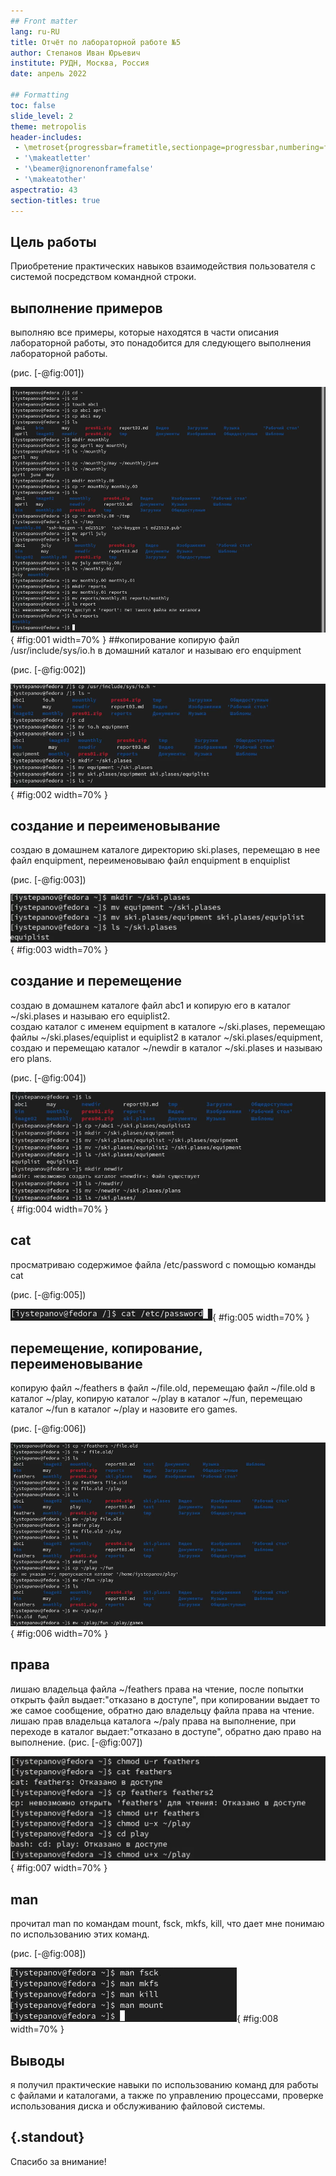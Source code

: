 ```yaml
---
## Front matter
lang: ru-RU
title: Отчёт по лабораторной работе №5
author: Степанов Иван Юрьевич
institute: РУДН, Москва, Россия
date: апрель 2022

## Formatting
toc: false
slide_level: 2
theme: metropolis
header-includes: 
 - \metroset{progressbar=frametitle,sectionpage=progressbar,numbering=fraction}
 - '\makeatletter'
 - '\beamer@ignorenonframefalse'
 - '\makeatother'
aspectratio: 43
section-titles: true
---
```


## Цель работы

Приобретение практических навыков взаимодействия пользователя с системой посредством командной строки.

## выполнение примеров

выполняю все примеры, которые находятся в части описания лабораторной работы, это понадобится для следующего выполнения лабораторной работы.

(рис. [-@fig:001])

![примеры](image/img1.png){ #fig:001 width=70% }
##копирование
копирую файл /usr/include/sys/io.h в домашний каталог и называю его enquipment

(рис. [-@fig:002])

![копирование](image/img2_1.png){ #fig:002 width=70% }
## создание и переименовывание
создаю в домашнем каталоге директорию ski.plases, перемещаю в нее файл enquipment, переименовываю файл enquipment в enquiplist

(рис. [-@fig:003])

![создание и переименовывание](image/img2_2-4.png){ #fig:003 width=70% }
## создание и перемещение
создаю в домашнем каталоге файл abc1 и копирую его в каталог ~/ski.plases и называю его equiplist2.  
создаю каталог с именем equipment в каталоге ~/ski.plases, перемещаю файлы ~/ski.plases/equiplist и equiplist2 в каталог ~/ski.plases/equipment, создаю и перемещаю каталог ~/newdir в каталог ~/ski.plases и называю
его plans.

(рис. [-@fig:004])

![создание и перемещение](image/2_5-8.png){ #fig:004 width=70% }
## cat
 просматриваю содержимое файла  /etc/password с помощью команды cat
 
(рис. [-@fig:005])

![cat](image/img4_1.png){ #fig:005 width=70% }
## перемещение, копирование, переименовывание
копирую файл ~/feathers в файл ~/file.old, перемещаю файл ~/file.old в каталог ~/play, копирую каталог ~/play в каталог ~/fun, перемещаю каталог ~/fun в каталог ~/play и назовите его games. 

(рис. [-@fig:006])

![перемещение, копирование, переименовывание](image/img4_2-6.png){ #fig:006 width=70% }
## права
лишаю владельца файла ~/feathers права на чтение, после попытки открыть файл выдает:"отказано в доступе", при копировании выдает то же самое сообщение, обратно даю владельцу файла права на чтение.  
лишаю прав владельца каталога ~/paly права на выполнение, при переходе в каталог выдает:"отказано в доступе", обратно даю право на выполнение.
(рис. [-@fig:007])

![права](image/img4_6-12.png){ #fig:007 width=70% }
## man
прочитал man по командам  mount, fsck, mkfs, kill, что дает мне понимаю по использованию этих команд.

(рис. [-@fig:008])

![man](image/img5.png){ #fig:008 width=70% }

## Выводы

я получил практические навыки по использованию команд для работы с файлами и каталогами, а также по управлению процессами, проверке использования диска  и обслуживанию файловой системы.

## {.standout}

Спасибо за внимание!
